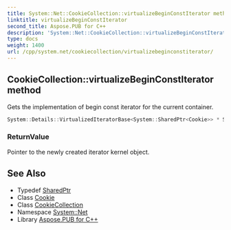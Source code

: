 ```yaml
---
title: System::Net::CookieCollection::virtualizeBeginConstIterator method
linktitle: virtualizeBeginConstIterator
second_title: Aspose.PUB for C++
description: 'System::Net::CookieCollection::virtualizeBeginConstIterator method. Gets the implementation of begin const iterator for the current container in C++.'
type: docs
weight: 1400
url: /cpp/system.net/cookiecollection/virtualizebeginconstiterator/
---
```

## CookieCollection::virtualizeBeginConstIterator method


Gets the implementation of begin const iterator for the current container.

```cpp
System::Details::VirtualizedIteratorBase<System::SharedPtr<Cookie>> * System::Net::CookieCollection::virtualizeBeginConstIterator() const override
```


### ReturnValue

Pointer to the newly created iterator kernel object.

## See Also

* Typedef [SharedPtr](../../../system/sharedptr/)
* Class [Cookie](../../cookie/)
* Class [CookieCollection](../)
* Namespace [System::Net](../../)
* Library [Aspose.PUB for C++](../../../)
